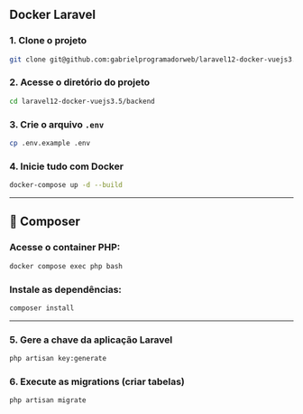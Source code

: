 ## **Docker Laravel**

### 1. Clone o projeto

```bash
git clone git@github.com:gabrielprogramadorweb/laravel12-docker-vuejs3.5.git
```

### 2. Acesse o diretório do projeto

```bash
cd laravel12-docker-vuejs3.5/backend
```

### 3. Crie o arquivo `.env`

```bash
cp .env.example .env
```

### 4. Inicie tudo com Docker

```bash
docker-compose up -d --build
```

---

## 🧩 Composer

### Acesse o container PHP:

```bash
docker compose exec php bash
```

### Instale as dependências:

```bash
composer install
```

---

### 5. Gere a chave da aplicação Laravel

```bash
php artisan key:generate
```

### 6. Execute as migrations (criar tabelas)

```bash
php artisan migrate
```

